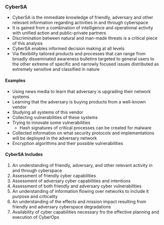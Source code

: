### CyberSA

- CyberSA is the immediate knowledge of friendly, adversary and other relevant
information regarding activities in and through cyberspace
- It is gained from a combination of intelligence and operational activity
with unified action and public-private partners
- Discrimination between natural and man-made threats is a critical piece
of this analysis
- CyberSA enables informed decision making at all levels
- Via flexibility tailored products and processes that can range from
broadly disseminated awareness bulletins targeted to general users to the other
extreme of specific and narrowly focused issues distributed as extremely
sensitive and classified in nature

#### Examples

- Using news media to learn that adversary is upgrading their network systems
- Learning that the adversary is buying products from a well-known vendor
- Studying all systems of this vendor
- Collecting vulnerabilities of these systems 
- Trying to innovate some vulnerabilities
  - Hash signatures of critical processes can be created for malware
- Collected information on what security protocols and implementations will be
deployed in the adversary network
- Encryption algorithms and their possible vulnerabilities

#### CyberSA Includes

1. An understanding of friendly, adversary, and other relevant activity in and 
through cyberspace
2. Assessment of friendly cyber capabilities
3. Assessment of adversary cyber capabilities and intentions
4. Assessment of both friendly and adversary cyber vulnerabilities
5. An understanding of information flowing over networks to include it purpose
and criticality
6. An understanding of the effects and mission impact resulting from friendly 
and adversary cyberspace degradations
7. Availability of cyber capabilities necessary fro the effective planning and 
execution of CyberOps
